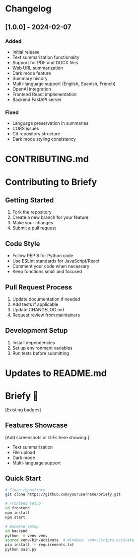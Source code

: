 # Changelog

## [1.0.0] - 2024-02-07
### Added
- Initial release
- Text summarization functionality
- Support for PDF and DOCX files
- Web URL summarization
- Dark mode feature
- Summary history
- Multi-language support (English, Spanish, French)
- OpenAI integration
- Frontend React implementation
- Backend FastAPI server

### Fixed
- Language preservation in summaries
- CORS issues
- Git repository structure
- Dark mode styling consistency

# CONTRIBUTING.md
# Contributing to Briefy

## Getting Started
1. Fork the repository
2. Create a new branch for your feature
3. Make your changes
4. Submit a pull request

## Code Style
- Follow PEP 8 for Python code
- Use ESLint standards for JavaScript/React
- Comment your code when necessary
- Keep functions small and focused

## Pull Request Process
1. Update documentation if needed
2. Add tests if applicable
3. Update CHANGELOG.md
4. Request review from maintainers

## Development Setup
1. Install dependencies
2. Set up environment variables
3. Run tests before submitting

# Updates to README.md
# Briefy 🚀

[Existing badges]

## Features Showcase
[Add screenshots or GIFs here showing:]
- Text summarization
- File upload
- Dark mode
- Multi-language support

## Quick Start
```bash
# Clone repository
git clone https://github.com/yourusername/briefy.git

# Frontend setup
cd frontend
npm install
npm start

# Backend setup
cd backend
python -m venv venv
source venv/bin/activate  # Windows: venv\Scripts\activate
pip install -r requirements.txt
python main.py